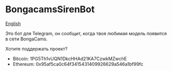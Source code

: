 BongacamsSirenBot
=================

[English](README.en.md)

Это бот для Telegram, он сообщит, когда твоя любимая модель появится в сети BongaCams.

Хотите поддержать проект?

* Bitcoin: 1PG5Th1vUQN1DkcHHAd21KA7CzwkMZwchE
* Ethereum: 0x95af5ca0c64f3415431409926629a546a1bf99fc
